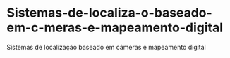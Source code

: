 # Sistemas-de-localiza-o-baseado-em-c-meras-e-mapeamento-digital
Sistemas de localização baseado em câmeras e mapeamento digital
